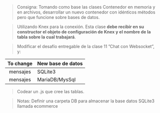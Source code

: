 > Consigna: Tomando como base las clases Contenedor en memoria y en archivos, desarrollar un nuevo contenedor con idénticos métodos pero que funcione sobre bases de datos.

> Utilizando Knex para la conexión. Esta clase **debe recibir en su constructor el objeto de configuración de Knex y el nombre de la tabla sobre la cual trabajará**.

> Modificar el desafío entregable de la clase 11 ”Chat con Websocket”, y:



| To change | New base de datos |
| :-------: | ----------------- |
| mensajes  | SQLite3           |
| mensajes  | MariaDB/MysSql    |

> Codear un .js que cree las tablas.

> Notas:
> Definir una carpeta DB para almacenar la base datos SQLite3 llamada ecommerce

